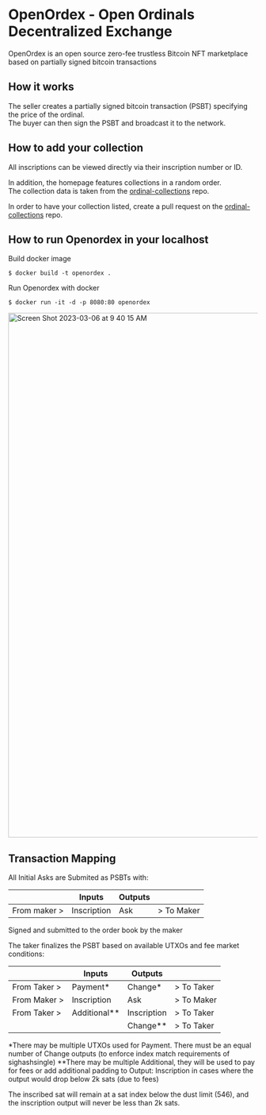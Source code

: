 # OpenOrdex - Open Ordinals Decentralized Exchange

OpenOrdex is an open source zero-fee trustless Bitcoin NFT marketplace based on partially signed bitcoin transactions

## How it works
The seller creates a partially signed bitcoin transaction (PSBT) specifying the price of the ordinal.  
The buyer can then sign the PSBT and broadcast it to the network.

## How to add your collection
All inscriptions can be viewed directly via their inscription number or ID.

In addition, the homepage features collections in a random order.  
The collection data is taken from the [ordinal-collections](https://github.com/ordinals-wallet/ordinals-collections) repo.  

In order to have your collection listed, create a pull request on the [ordinal-collections](https://github.com/ordinals-wallet/ordinals-collections) repo.

## How to run Openordex in your localhost

Build docker image
```
$ docker build -t openordex .
```

Run Openordex with docker
```
$ docker run -it -d -p 8080:80 openordex
```
<img width="1057" alt="Screen Shot 2023-03-06 at 9 40 15 AM" src="https://user-images.githubusercontent.com/115091323/223142708-3eb0e8d7-08d7-4854-9d3f-32ddda7f975d.png">

## Transaction Mapping

All Initial Asks are Submited as PSBTs with:

|               | Inputs        | Outputs     |          |
|---------------|---------------|-------------|--|
|From maker >   | Inscription   | Ask         | > To Maker|

Signed and submitted to the order book by the maker

The taker finalizes the PSBT based on available UTXOs and fee market conditions:

|                | Inputs        | Outputs       |               |
|----------------|---------------|---------------|---------------|
From Taker >     | Payment*      | Change*       | > To Taker    |
From Maker >     | Inscription   | Ask           | > To Maker    |
From Taker >     | Additional**  | Inscription   | > To Taker    |
|                |                | Change**      | > To Taker

*There may be multiple UTXOs used for Payment.  There must be an equal number of Change outputs (to enforce index match requirements of sighashsingle)
**There may be multiple Additional, they will be used to pay for fees or add additional padding to Output: Inscription in cases where the output would drop below 2k sats (due to fees)

The inscribed sat will remain at a sat index below the dust limit (546), and the inscription output will never be less than 2k sats. 
